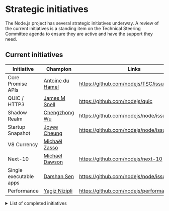 # Strategic initiatives

The Node.js project has several strategic initiatives underway. A review of the
current initiatives is a standing item on the Technical Steering Committee
agenda to ensure they are active and have the support they need.

## Current initiatives

| Initiative             | Champion                    | Links                                         |
| ---------------------- | --------------------------- | --------------------------------------------- |
| Core Promise APIs      | [Antoine du Hamel][aduh95]  | <https://github.com/nodejs/TSC/issues/1094>   |
| QUIC / HTTP3           | [James M Snell][jasnell]    | <https://github.com/nodejs/quic>              |
| Shadow Realm           | [Chengzhong Wu][legendecas] | <https://github.com/nodejs/node/issues/42528> |
| Startup Snapshot       | [Joyee Cheung][joyeecheung] | <https://github.com/nodejs/node/issues/35711> |
| V8 Currency            | [Michaël Zasso][targos]     |                                               |
| Next-10                | [Michael Dawson][mhdawson]  | <https://github.com/nodejs/next-10>           |
| Single executable apps | [Darshan Sen][RaisinTen]    | <https://github.com/nodejs/node/issues/43432> |
| Performance            | [Yagiz Nizipli][anonrig]    | <https://github.com/nodejs/performance>       |

<details>
<summary>List of completed initiatives</summary>

## Completed initiatives

| Initiative         | Champion                   | Links                                                                |
| ------------------ | -------------------------- | -------------------------------------------------------------------- |
| Build resources    | Michael Dawson             | <https://github.com/nodejs/build/issues/1154#issuecomment-448418977> |
| CVE Management     | Michael Dawson             | <https://github.com/nodejs/security-wg/issues/33>                    |
| Governance         | Myles Borins               |                                                                      |
| Moderation Team    | Rich Trott                 | <https://github.com/nodejs/TSC/issues/329>                           |
| Modules            | Myles Borins               | <https://github.com/nodejs/modules>                                  |
| N-API              | Michael Dawson             | <https://github.com/nodejs/abi-stable-node>                          |
| npm Integration    | Myles Borins               | <https://github.com/nodejs/node/pull/21594>                          |
| OpenSSL Evolution  | Rod Vagg                   | <https://github.com/nodejs/TSC/issues/677>                           |
| Open Web Standards | Myles Borins, Joyee Cheung | <https://github.com/nodejs/open-standards>                           |
| VM module fix      | Franziska Hinkelmann       | <https://github.com/nodejs/node/issues/6283>                         |
| Workers            | Anna Henningsen            | <https://github.com/nodejs/worker>                                   |

</details>

[RaisinTen]: https://github.com/RaisinTen
[aduh95]: https://github.com/aduh95
[anonrig]: https://github.com/anonrig
[jasnell]: https://github.com/jasnell
[joyeecheung]: https://github.com/joyeecheung
[legendecas]: https://github.com/legendecas
[mhdawson]: https://github.com/mhdawson
[targos]: https://github.com/targos
